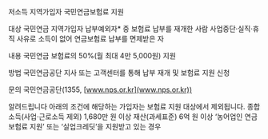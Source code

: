 저소득 지역가입자 국민연금보험료 지원

대상
 국민연금 지역가입자 납부예외자* 중 보험료 납부를 재개한 사람
 사업중단·실직·휴직 사유로 소득이 없어 연금보험료 납부를 면제받은 자

내용
 국민연금 보험료의 50%(월 최대 4만 5,000원) 지원

방법
 국민연금공단 지사 또는 고객센터를 통해 납부 재개 및 보험료 지원 신청

문의
 국민연금공단(1355, [www.nps.or.kr](www.nps.or.kr))

알려드립니다
아래의 조건에 해당하는 가입자는 보험료 지원 대상에서 제외됩니다.
  종합소득(사업·근로소득 제외) 1,680만 원 이상
  재산(과세표준) 6억 원 이상
 ‘농어업인 연금보험료 지원’ 또는 ‘실업크레딧’을 지원받고 있는 경우

